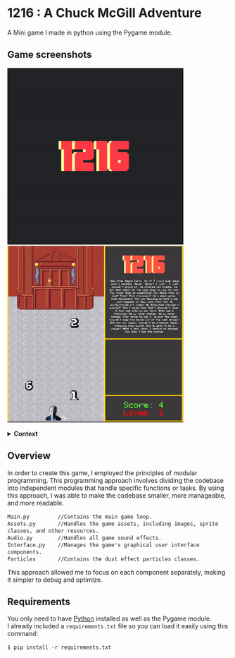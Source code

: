 # 1216 : A Chuck McGill Adventure
A Mini game I made in python using the Pygame module.
## Game screenshots 
<img src="/Screenshots/preview1.gif" width="400px" height="400px"></img>
<img src="/Screenshots/preview.gif" width="400px" height="400px"></img>
<details>
<summary><b>Context</b></summary>
The inspiration for this game was drawn from a popular scene in the hit TV series "Better Call Saul", specifically S03E05, where Chuck McGill goes into a meltdown and delivers the iconic "Chicanery speech".  

As a fan of the show, I decided to take on a new challenge and put my Python skills to the test by attempting to create a fun 2D-Game project.
</details>

## Overview
In order to create this game, I employed the principles of modular programming. This programming approach involves dividing the codebase into independent modules that handle specific functions or tasks. By using this approach, I was able to make the codebase smaller, more manageable, and more readable.
```
Main.py         //Contains the main game loop.
Assets.py       //Handles the game assets, including images, sprite classes, and other resources.
Audio.py        //Handles all game sound effects.
Interface.py    //Manages the game's graphical user interface components.
Particles       //Contains the dust effect particles classes.
```
This approach allowed me to focus on each component separately, making it simpler to debug and optimize.
## Requirements
You only need to have <a href="https://www.python.org/downloads/">Python</a> installed as well as the Pygame module.  
I already included a ```requirements.txt``` file so you can load it easily using this command:
```
$ pip install -r requirements.txt
```
